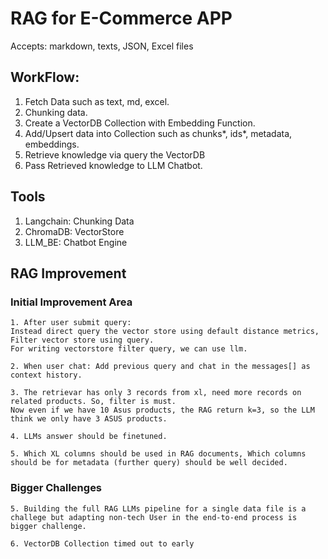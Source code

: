 # RAG for E-Commerce APP
Accepts: markdown, texts, JSON, Excel files

## WorkFlow:
1. Fetch Data such as text, md, excel.
2. Chunking data.
3. Create a VectorDB Collection with Embedding Function.
4. Add/Upsert data into Collection such as chunks*, ids*, metadata, embeddings.
5. Retrieve knowledge via query the VectorDB
6. Pass Retrieved knowledge to LLM Chatbot.

## Tools
1. Langchain: Chunking Data
2. ChromaDB: VectorStore
3. LLM_BE: Chatbot Engine

## RAG Improvement
### Initial Improvement Area
```
1. After user submit query:
Instead direct query the vector store using default distance metrics,
Filter vector store using query.
For writing vectorstore filter query, we can use llm.

2. When user chat: Add previous query and chat in the messages[] as context history.

3. The retrievar has only 3 records from xl, need more records on related products. So, filter is must.
Now even if we have 10 Asus products, the RAG return k=3, so the LLM think we only have 3 ASUS products. 

4. LLMs answer should be finetuned. 

5. Which XL columns should be used in RAG documents, Which columns should be for metadata (further query) should be well decided.
```
### Bigger Challenges
```
5. Building the full RAG LLMs pipeline for a single data file is a challege but adapting non-tech User in the end-to-end process is bigger challenge. 

6. VectorDB Collection timed out to early
```